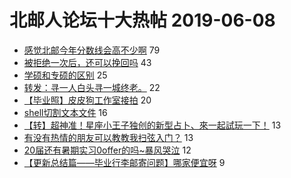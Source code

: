 # 北邮人论坛十大热帖 2019-06-08

- [感觉北邮今年分数线会高不少啊](https://bbs.byr.cn/article/Talking/6126568) 79
- [被拒绝一次后，还可以挽回吗](https://bbs.byr.cn/article/Feeling/3113355) 43
- [学硕和专硕的区别](https://bbs.byr.cn/article/AimGraduate/1167617) 25
- [转发：寻一人白头寻一城终老。](https://bbs.byr.cn/article/Friends/1926633) 22
- [【毕业照】皮皮狗工作室接拍](https://bbs.byr.cn/article/Photo/267520) 20
- [shell切割文本文件](https://bbs.byr.cn/article/Linux/158424) 16
- [【转】超神准！星座小王子独创的新型占卜、來一起試玩一下！](https://bbs.byr.cn/article/Constellations/326533) 13
- [有没有热情的朋友可以教教我扫弦入门？](https://bbs.byr.cn/article/Guitar/153285) 13
- [20届还有暑期实习0offer的吗~暴风哭泣](https://bbs.byr.cn/article/WorkLife/1124429) 12
- [【更新总结篇——毕业行李邮寄问题】哪家便宜呀](https://bbs.byr.cn/article/DIYLife/47262) 9


